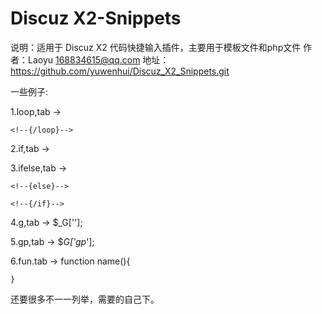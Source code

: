 Discuz X2-Snippets
==================

说明：适用于 Discuz X2 代码快捷输入插件，主要用于模板文件和php文件
作者：Laoyu <168834615@qq.com>
地址：https://github.com/yuwenhui/Discuz_X2_Snippets.git

一些例子:

1.loop,tab ->
    <!--{loop $list $value}-->
	
	<!--{/loop}-->

2.if,tab ->
	<!--{if $list}-->

3.ifelse,tab ->
	<!--{if $list}-->
	
	<!--{else}-->
	
	<!--{/if}-->

4.g,tab ->
	$_G[''];

5.gp,tab ->
	$_G['gp_'];

6.fun.tab ->
	function name(){
		
	}

还要很多不一一列举，需要的自己下。